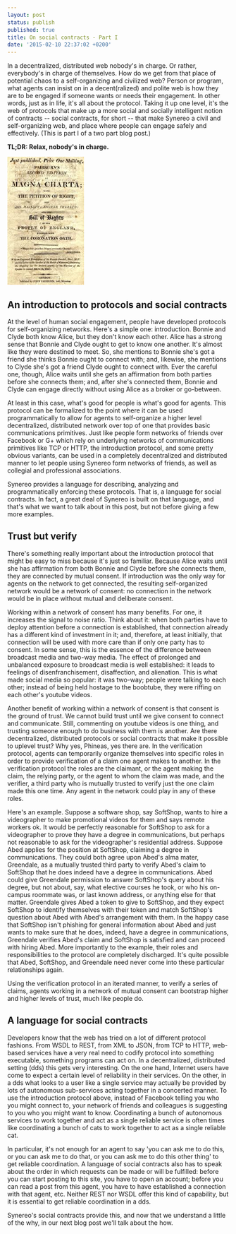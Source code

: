 ```yaml
---
layout: post
status: publish
published: true
title: On social contracts - Part I
date: '2015-02-10 22:37:02 +0200'
---
```

In a decentralized, distributed web nobody's in charge. Or rather, everybody's in charge of themselves. How do we get from that place of potential chaos to a self-organizing and civilized web? Person or program, what agents can insist on in a decent(ralized) and polite web is how they are to be engaged if someone wants or needs their engagement. In other words, just as in life, it's all about the protocol. Taking it up one level, it's the web of protocols that make up a more social and socially intelligent notion of contracts -- social contracts, for short -- that make Synereo a civil and self-organizing web, and place where people can engage safely and effectively. (This is part I of a two part blog post.)

**TL;DR: Relax, nobody's in charge.**

![Magna Carta](/img/uploads/MagnaCarta1.jpg)

## An introduction to protocols and social contracts

At the level of human social engagement, people have developed protocols for self-organizing networks. Here's a simple one: introduction. Bonnie and Clyde both know Alice, but they don't know each other. Alice has a strong sense that Bonnie and Clyde ought to get to know one another. It's almost like they were destined to meet. So, she mentions to Bonnie she's got a friend she thinks Bonnie ought to connect with; and, likewise, she mentions to Clyde she's got a friend Clyde ought to connect with. Ever the careful one, though, Alice waits until she gets an affirmation from both parties before she connects them; and, after she's connected them, Bonnie and Clyde can engage directly without using Alice as a broker or go-between.

At least in this case, what's good for people is what's good for agents. This protocol can be formalized to the point where it can be used programmatically to allow for agents to self-organize a higher level decentralized, distributed network over top of one that provides basic communications primitives. Just like people form networks of friends over Facebook or G+ which rely on underlying networks of communications primitives like TCP or HTTP, the introduction protocol, and some pretty obvious variants, can be used in a completely decentralized and distributed manner to let people using Synereo form networks of friends, as well as collegial and professional associations.

Synereo provides a language for describing, analyzing and programmatically enforcing these protocols. That is, a language for social contracts. In fact, a great deal of Synereo is built on that language, and that's what we want to talk about in this post, but not before giving a few more examples.

## Trust but verify

There's something really important about the introduction protocol that might be easy to miss because it's just so familiar. Because Alice waits until she has affirmation from both Bonnie and Clyde before she connects them, they are connected by mutual consent. If introduction was the only way for agents on the network to get connected, the resulting self-organized network would be a network of consent: no connection in the network would be in place without mutual and deliberate consent.

Working within a network of consent has many benefits. For one, it increases the signal to noise ratio. Think about it: when both parties have to deploy attention before a connection is established, that connection already has a different kind of investment in it; and, therefore, at least initially, that connection will be used with more care than if only one party has to consent. In some sense, this is the essence of the difference between broadcast media and two-way media. The effect of prolonged and unbalanced exposure to broadcast media is well established: it leads to feelings of disenfranchisement, disaffection, and alienation. This is what made social media so popular: it was two-way; people were talking to each other; instead of being held hostage to the boobtube, they were riffing on each other's youtube videos.

Another benefit of working within a network of consent is that consent is the ground of trust. We cannot build trust until we give consent to connect and communicate. Still, commenting on youtube videos is one thing, and trusting someone enough to do business with them is another. Are there decentralized, distributed protocols or social contracts that make it possible to uplevel trust? Why yes, Phineas, yes there are. In the verification protocol, agents can temporarily organize themselves into specific roles in order to provide verification of a claim one agent makes to another. In the verification protocol the roles are the claimant, or the agent making the claim, the relying party, or the agent to whom the claim was made, and the verifier, a third party who is mutually trusted to verify just the one claim made this one time. Any agent in the network could play in any of these roles.

Here's an example. Suppose a software shop, say SoftShop, wants to hire a videographer to make promotional videos for them and says remote workers ok. It would be perfectly reasonable for SoftShop to ask for a videographer to prove they have a degree in communications, but perhaps not reasonable to ask for the videographer's residential address. Suppose Abed applies for the position at SoftShop, claiming a degree in communications. They could both agree upon Abed's alma mater, Greendale, as a mutually trusted third party to verify Abed's claim to SoftShop that he does indeed have a degree in communications. Abed could give Greendale permission to answer SoftShop's query about his degree, but not about, say, what elective courses he took, or who his on-campus roommate was, or last known address, or anything else for that matter. Greendale gives Abed a token to give to SoftShop, and they expect SoftShop to identify themselves with their token and match SoftShop's question about Abed with Abed's arrangement with them. In the happy case that SoftShop isn't phishing for general information about Abed and just wants to make sure that he does, indeed, have a degree in communications, Greendale verifies Abed's claim and SoftShop is satisfied and can proceed with hiring Abed. More importantly to the example, their roles and responsibilities to the protocol are completely discharged. It's quite possible that Abed, SoftShop, and Greendale need never come into these particular relationships again.

Using the verification protocol in an iterated manner, to verify a series of claims, agents working in a network of mutual consent can bootstrap higher and higher levels of trust, much like people do.

## A language for social contracts

Developers know that the web has tried on a lot of different protocol fashions. From WSDL to REST, from XML to JSON, from TCP to HTTP, web-based services have a very real need to codify protocol into something executable, something programs can act on. In a decentralized, distributed setting (dds) this gets very interesting. On the one hand, Internet users have come to expect a certain level of reliability in their services. On the other, in a dds what looks to a user like a single service may actually be provided by lots of autonomous sub-services acting together in a concerted manner. To use the introduction protocol above, instead of Facebook telling you who you might connect to, your network of friends and colleagues is suggesting to you who you might want to know. Coordinating a bunch of autonomous services to work together and act as a single reliable service is often times like coordinating a bunch of cats to work together to act as a single reliable cat.

In particular, it's not enough for an agent to say 'you can ask me to do this, or you can ask me to do that, or you can ask me to do this other thing' to get reliable coordination. A language of social contracts also has to speak about the order in which requests can be made or will be fulfilled: before you can start posting to this site, you have to open an account; before you can read a post from this agent, you have to have established a connection with that agent, etc. Neither REST nor WSDL offer this kind of capability, but it is essential to get reliable coordination in a dds.

Synereo's social contracts provide this, and now that we understand a little of the why, in our next blog post we'll talk about the how.
